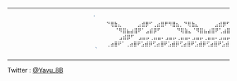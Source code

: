 <!--
　　　　　　　　 🟦  
　　　　　　　　 🟦  
🟦🟦🟦🟦🟦🟦🟦🟦　　|  
🟦⬛⬛⬛⬛⬛⬛🟦　　|　　Hi I'm Yavu.  
🟦⬛🟦⬛⬛🟦⬛🟦　　|　　I develop Minecraft Datapacks  
🟦⬛🟦⬛⬛🟦⬛🟦　＜　　 in my spare time.  
🟦⬛⬛⬛⬛⬛⬛🟦　　|　　Twitter : [@Yavu_8B](https://twitter.com/Yavu_8B)  
🟦🟦🟦🟦🟦🟦🟦🟦　　|  
-->
---
```js
                           '                                                         　　  　 `
                  　　          ⠙⢿⣷⣄　　　⣠⣾⡿⠋⢀⣴⣿⠟⠻⣿⣦⡀⠙⢿⣷⣄　　　⣠⣾⡿⠋⣠⣾⡿⠋ 　⢀⣴⣿⠟⠁
                  　　         　  ⠈⠻⣿⣦⣴⣿⠟⠁⣠⣾⡿⠋　　　⠙⢿⣷⣄⠈⠻⣿⣦⣴⣿⠟⢁⣴⣿⣿⣥⣤⣤⣤⣾⡿⠋
                   　          　   ⣠⣾⡿⠋⠀⣠⣤⡤⢀⣤⣤⠄⣠⣤⡤⢀⣤⣤⠄⣠⣤⡤⢀⣤⣤⠄⣠⣤⡤⢀⣤⣤⠄⣠⣤⡤⢀
                  　　          ⢀⣴⣿⠟⠁⢀⣴⣿⠟⣡⣾⡿⢋⣴⣿⠟⣡⣾⡿⢋⣴⣿⠟⣡⣾⡿⢋⣴⣿⠟⣡⣾⡿⢋⣴⣿⠟⣡⣾⡿⢋⣤⡀
                          　` 　　                                                            ' 
```
---
Twitter : [@Yavu_8B](https://twitter.com/Yavu_8B)

